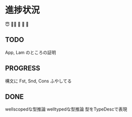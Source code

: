 # 進捗状況

:innocent:
:ok_woman:
:pray: :pray: :pray:


## TODO

App, Lam のところの証明

## PROGRESS

構文に Fst, Snd, Cons ふやしてる

## DONE

wellscopedな型推論
welltypedな型推論
型をTypeDescで表現
